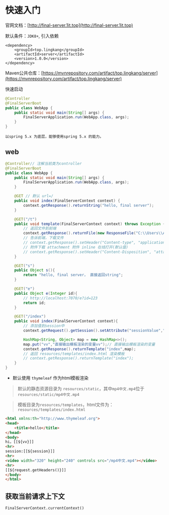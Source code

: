 # 快速入门

官网文档：[http://final-server.1it.top](http://final-server.1it.top)

默认条件：`JDK8+`, 引入依赖
```
<dependency>
    <groupId>top.lingkang</groupId>
    <artifactId>server</artifactId>
    <version>1.0.0</version>
</dependency>
```

Maven公共仓库：[https://mvnrepository.com/artifact/top.lingkang/server](https://mvnrepository.com/artifact/top.lingkang/server)

快速启动
```java
@Controller
@FinalServerBoot
public class WebApp {
    public static void main(String[] args) {
        FinalServerApplication.run(WebApp.class, args);
    }
}
```
`以spring 5.x 为底层，能够使用spring 5.x 的能力。`

## web

```java
@Controller// 注解当前类为controller
@FinalServerBoot
public class WebApp {
    public static void main(String[] args) {
        FinalServerApplication.run(WebApp.class, args);
    }

    @GET // 默认 url=/
    public void index(FinalServerContext context) {
        context.getResponse().returnString("hello, final server");
    }

    @GET("/t")
    public void template(FinalServerContext context) throws Exception {
        // 返回文件到前端
        context.getResponse().returnFile(new ResponseFile("C:\\Users\\Administrator\\Desktop\\temp-凡人修仙传.mp4"));
        // 告诉前端，下载文件
        // context.getResponse().setHeader("Content-type", "application/octet-stream");
        // 附件下载 attachment 附件 inline 在线打开(默认值)
        // context.getResponse().setHeader("Content-Disposition", "attachment;fileName="+URLEncoder.encode("temp-凡人修仙传.mp4", "UTF-8"));
    }

    @GET("s")
    public Object s(){
        return "hello, final server， 直接返回string";
    }

    @GET("e")
    public Object e(Integer id){
        // http://localhost:7070/e?id=123
        return id;
    }

    @GET("/index")
    public void index(FinalServerContext context){
        // 添加值到session中
        context.getRequest().getSession().setAttribute("sessionValue","这是session值");

        HashMap<String, Object> map = new HashMap<>();
        map.put("vv","直接输出模板渲染的变量vv");// 直接输出模板渲染的变量
        context.getResponse().returnTemplate("index",map);
        // 返回 resources/templates/index.html 渲染模板
        // context.getResponse().returnTemplate("index");
    }
}
```
* 默认使用 `thymeleaf` 作为html模板渲染<br>

> 默认的静态资源目录为 `resources/static`，其中`mp4中文.mp4`位于`resources/static/mp4中文.mp4`<br>

> 模板目录为`resources/templates`，html文件为：`resources/templates/index.html`
```html
<html xmlns:th="http://www.thymeleaf.org">
<head>
    <title>hello</title>
</head>
<body>
hi，[[${vv}]]
<hr>
session:[[${session}]]
<hr>
<video width="320" height="240" controls src="/mp4中文.mp4"></video>
<hr>
[[${request.getHeaders()}]]
</body>
</html>
```

## 获取当前请求上下文

```html
FinalServerContext.currentContext()
```